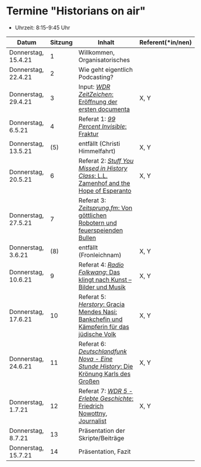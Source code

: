 # Termine "Historians on air"

- Uhrzeit: 8:15-9:45 Uhr

| Datum | Sitzung | Inhalt | Referent(*in/nen) |
| ----- | ------- | ------ | ------------------ |
| Donnerstag, 15.4.21 | 1 | Willkommen, Organisatorisches | |
| Donnerstag, 22.4.21 | 2 | Wie geht eigentlich Podcasting? | |
| Donnerstag, 29.4.21 | 3 | Input: [*WDR ZeitZeichen*: Eröffnung der ersten documenta](https://www1.wdr.de/radio/wdr5/sendungen/zeitzeichen/documenta-124.html) | X, Y |
| Donnerstag, 6.5.21 | 4 | Referat 1: [*99 Percent Invisible*: Fraktur](https://99percentinvisible.org/episode/fraktur/)
| Donnerstag, 13.5.21 | (5) | entfällt (Christi Himmelfahrt) | X, Y |
| Donnerstag, 20.5.21 | 6 | Referat 2: [*Stuff You Missed in History Class*: L.L. Zamenhof and the Hope of Esperanto](https://www.podbean.com/media/share/dir-74hs7-da1d2c0?utm_campaign=w_share_ep&utm_medium=dlink&utm_source=w_share) | X, Y |
| Donnerstag, 27.5.21 | 7 | Referat 3: [*Zeitsprung.fm*: Von göttlichen Robotern und feuerspeienden Bullen](https://www.geschichte.fm/podcast/gag278/)
| Donnerstag, 3.6.21 | (8) | entfällt (Fronleichnam) | X, Y |
| Donnerstag, 10.6.21 | 9 | Referat 4: [*Radio Folkwang*: Das klingt nach Kunst – Bilder und Musik](https://www.museum-folkwang.de/de/ueber-uns/bildung-vermittlung/podcast.html) | X, Y |
| Donnerstag, 17.6.21 | 10 | Referat 5: [*Herstory*: Gracia Mendes Nasi: Bankchefin und Kämpferin für das jüdische Volk](https://herstorypod.de/2021/03/29/gracia-mendes-nasi-bankchefin-und-kaempferin-fuer-das-juedische-volk/) | X, Y |
| Donnerstag, 24.6.21 | 11 | Referat 6: [*Deutschlandfunk Nova - Eine Stunde History*: Die Krönung Karls des Großen](https://www.deutschlandfunknova.de/beitrag/roemisch-deutscher-kaiser-die-kroenung-karls-des-grossen) | X, Y |
| Donnerstag, 1.7.21 | 12 | Referat 7: [*WDR 5 - Erlebte Geschichte*: Friedrich Nowottny, Journalist](https://www.ardaudiothek.de/erlebte-geschichten/friedrich-nowottny-journalist/73072844) | X, Y |
| Donnerstag, 8.7.21 | 13 | Präsentation der Skripte/Beiträge | |
| Donnerstag, 15.7.21 | 14 | Präsentation, Fazit | |
